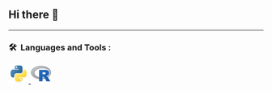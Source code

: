 ## Hi there 👋

---

### 🛠 &nbsp;Languages and Tools :
<a href="https://docs.python.org/3/" target="_blank">
    <img src="Img/python-original.svg" alt="python" width="40" height="40">
</a>
<a href="https://www.r-project.org" target="_blank">
    <img src="https://github.com/devicons/devicon/blob/master/icons/r/r-original.svg" title="R" alt="R" width="40" height="40">
</a>
